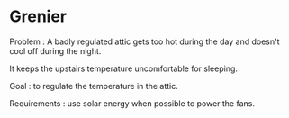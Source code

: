 # Grenier

Problem : A badly regulated attic gets too hot during the day and doesn't cool off during the night. 

It keeps the upstairs temperature uncomfortable for sleeping.

Goal : to regulate the temperature in the attic.

Requirements : use solar energy when possible to power the fans.


